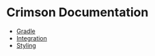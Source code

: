 # Crimson Documentation
- [Gradle](./project.md)
- [Integration](./integration.md)
- [Styling](./styling.md)